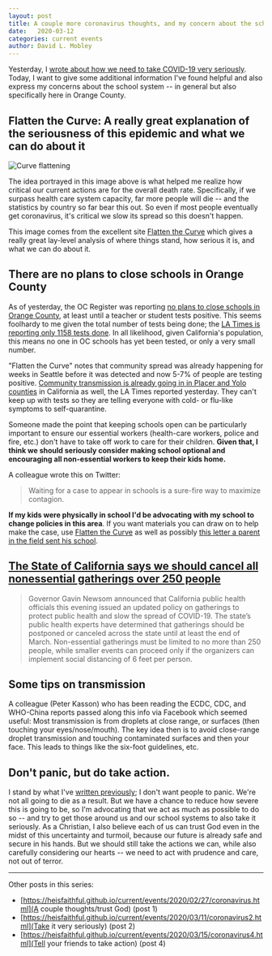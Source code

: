 ```yaml
---
layout: post
title: A couple more coronavirus thoughts, and my concern about the schools
date:   2020-03-12
categories: current events
author: David L. Mobley
---
```


Yesterday, I [wrote about how we need to take COVID-19 very seriously](https://heisfaithful.github.io/current/events/2020/03/11/coronavirus2.html). Today, I want to give some additional information I've found helpful and also express my concerns about the school system -- in general but also specifically here in Orange County.

## Flatten the Curve: A really great explanation of the seriousness of this epidemic and what we can do about it

![Curve flattening](https://www.flattenthecurve.com/wp-content/uploads/2020/03/flatten-the-curve.jpg)

The idea portrayed in this image above is what helped me realize how critical our current actions are for the overall death rate. Specifically, if we surpass health care system capacity, far more people will die -- and the statistics by country so far bear this out. So even if most people eventually get coronavirus, it's critical we slow its spread so this doesn't happen.

This image comes from the excellent site [Flatten the Curve](https://www.flattenthecurve.com/) which gives a really great lay-level analysis of where things stand, how serious it is, and what we can do about it.

## There are no plans to close schools in Orange County

As of yesterday, the OC Register was reporting [no plans to close schools in Orange County](https://www.ocregister.com/2020/03/11/coronavirus-101-orange-county-edition/), at least until a teacher or student tests positive. This seems foolhardy to me given the total number of tests being done; the [LA Times is reporting only 1158 tests done](https://www.latimes.com/california/story/2020-03-11/coronavirus-testing-kits-lack-key-ingredient-causing-confusion). In all likelihood, given California's population, this means no one in OC schools has yet been tested, or only a very small number.

"Flatten the Curve" notes that community spread was already happening for weeks in Seattle before it was detected and now 5-7% of people are testing positive. [Community transmission is already going in in Placer and Yolo counties](https://www.latimes.com/california/story/2020-03-11/coronavirus-spreading-rapidly-in-california-from-airports-to-elder-care-facilities) in California as well, the LA Times reported yesterday. They can't keep up with tests so they are telling everyone with cold- or flu-like symptoms to self-quarantine.

Someone made the point that keeping schools open can be particularly important to ensure our essential workers (health-care workers, police and fire, etc.) don't have to take off work to care for their children. **Given that, I think we should seriously consider making school optional and encouraging all non-essential workers to keep their kids home.**

A colleague wrote this on Twitter:
> Waiting for a case to appear in schools is a sure-fire way to maximize contagion.

**If my kids were physically in school I'd be advocating with my school to change policies in this area**. If you want materials you can draw on to help make the case, use [Flatten the Curve](https://www.flattenthecurve.com/) as well as possibly [this letter a parent in the field sent his school](https://twitter.com/BrianKelch/status/1238102011981312001).


## [The State of California says we should cancel all nonessential gatherings over 250 people](https://www.gov.ca.gov/2020/03/11/california-public-health-experts-mass-gatherings-should-be-postponed-or-canceled-statewide-to-slow-the-spread-of-covid-19/)

>  Governor Gavin Newsom announced that California public health officials this evening issued an updated policy on gatherings to protect public health and slow the spread of COVID-19. The state’s public health experts have determined that gatherings should be postponed or canceled across the state until at least the end of March. Non-essential gatherings must be limited to no more than 250 people, while smaller events can proceed only if the organizers can implement social distancing of 6 feet per person.

## Some tips on transmission

A colleague (Peter Kasson) who has been reading the ECDC, CDC, and WHO-China reports passed along this info via Facebook which seemed useful: Most transmission is from droplets at close range, or surfaces (then touching your eyes/nose/mouth). The key idea then is to avoid close-range droplet transmission and touching contaminated surfaces and then your face. This leads to things like the six-foot guidelines, etc.

## Don't panic, but do take action.

I stand by what I've [written previously](https://heisfaithful.github.io/current/events/2020/03/11/coronavirus2.html); I don't want people to panic. We're not all going to die as a result. But we have a chance to reduce how severe this is going to be, so I'm advocating that we act as much as possible to do so -- and try to get those around us and our school systems to also take it seriously. As a Christian, I also believe each of us can trust God even in the midst of this uncertainty and turmoil, because our future is already safe and secure in his hands. But we should still take the actions we can, while also carefully considering our hearts -- we need to act with prudence and care, not out of terror.

---

Other posts in this series:
- [https://heisfaithful.github.io/current/events/2020/02/27/coronavirus.html](A couple thoughts/trust God) (post 1)
- [https://heisfaithful.github.io/current/events/2020/03/11/coronavirus2.html](Take it very seriously) (post 2)
- [https://heisfaithful.github.io/current/events/2020/03/15/coronavirus4.html](Tell your friends to take action) (post 4)
